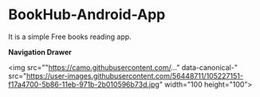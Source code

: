 # BookHub-Android-App

It is a simple Free books reading app.


<b>Navigation Drawer</b>

<img src=""https://camo.githubusercontent.com/..." data-canonical-"
src="https://user-images.githubusercontent.com/56448711/105227151-f17a4700-5b86-11eb-971b-2b010596b73d.jpg" width="100 height="100">


